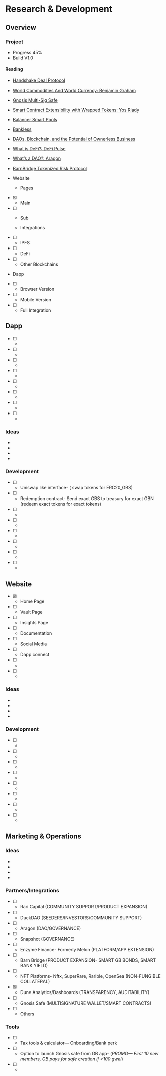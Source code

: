 # Research & Development

## Overview

### Project
* Progress 45%
* Build V1.0
#### Reading
* [Handshake Deal Protocol](https://www.ycombinator.com/handshake/)
* [World Commodities And World Currency: Benjamin Graham](https://www.goodreads.com/book/show/518867.World_Commodities_And_World_Currency)
* [Gnosis Multi-Sig Safe](https://gnosis-safe.io/)
* [Smart Contract Extensibility with Wrapped Tokens: Yos Riady](https://yos.io/2019/07/13/smart-contract-extensibility-wrapped-tokens/)
* [Balancer Smart Pools](https://docs.balancer.finance/smart-contracts/smart-pools)
* [Bankless](https://newsletter.banklesshq.com/)
* [DAOs, Blockchain, and the Potential of Ownerless Business](https://www.investopedia.com/news/daos-and-potential-ownerless-business/)
* [What is DeFi?: DeFi Pulse](https://defipulse.com/blog/what-is-defi/)
* [What’s a DAO?: Aragon](https://aragon.org/dao)
* [BarnBridge Tokenized Risk Protocol](https://barnbridge.com)

* Website
  - Pages
- [x] - Main
- [ ] - Sub 

  - Integrations
- [ ] - IPFS
- [ ] - DeFi
- [ ] - Other Blockchains 

* Dapp 
- [ ] - Browser Version
- [ ] - Mobile Version
- [ ] - Full Integration

## Dapp
- [ ] -
- [ ] -
- [ ] -
- [ ] -
- [ ] -
- [ ] - 
- [ ] -
- [ ] -

### Ideas
*
*
*
*
### Development
- [ ] - Uniswap like interface- ( swap tokens for ERC20_GBS)
- [ ] - Redemption contract- Send exact GBS to treasury for exact GBN (redeem exact tokens for exact tokens)
- [ ] -
- [ ] -
- [ ] -
- [ ] -
- [ ] -
- [ ] -

## Website
- [x] - Home Page
- [ ] - Vault Page
- [ ] - Insights Page
- [ ] - Documentation
- [ ] - Social Media
- [ ] - Dapp connect
- [ ] -
- [ ] - 

### Ideas
*
*
*
*
### Development
- [ ] - 
- [ ] -
- [ ] -
- [ ] - 
- [ ] -
- [ ] -
- [ ] -
- [ ] -

## Marketing & Operations

### Ideas
*
*
*
*
### Partners/Integrations
- [ ] - Rari Capital (COMMUNITY SUPPORT/PRODUCT EXPANSION) 
- [ ] - DuckDAO (SEEDERS/INVESTORS/COMMUNITY SUPPORT)
- [ ] - Aragon (DAO/GOVERNANCE)
- [ ] - Snapshot (GOVERNANCE)
- [ ] - Enzyme Finance- Formerly Melon (PLATFORM/APP EXTENSION)
- [ ] - Barn Bridge (PRODUCT EXPANSION- SMART GB BONDS, SMART BANK YIELD)
- [ ] - NFT Platforms- Nftx, SuperRare, Rarible, OpenSea (NON-FUNGIBLE COLLATERAL)
- [x] - Dune Analytics/Dashboards (TRANSPARENCY, AUDITABILITY)
- [ ] - Gnosis Safe (MULTISIGNATURE WALLET/SMART CONTRACTS)
- [ ] - Others

### Tools
- [ ] - Tax tools & calculator— Onboarding/Bank perk
- [ ] - Option to launch Gnosis safe from GB app- (*PROMO— First 10 new members, GB pays for safe creation if >100 gwei*)
- [ ] -
